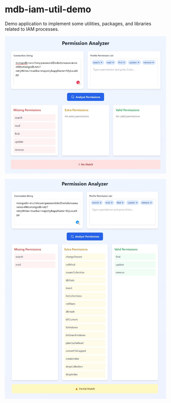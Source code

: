 # mdb-iam-util-demo
Demo application to implement some utilities, packages, and libraries related to IAM processes.

![](./frontend/rsc/screenshot-error.jpg)


![](./frontend/rsc/screenshot-warning.jpg)